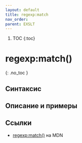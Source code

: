 ```yaml
---
layout: default
title: regexp​:match
nav_order:
parent: EXSLT
---
```


<!-- prettier-ignore-start -->
1. TOC
{:toc}

# regexp​:match()
{: .no_toc }
<!-- prettier-ignore-end -->

## Синтаксис

## Описание и примеры

## Ссылки

- [regexp​:match()](https://developer.mozilla.org/en-US/docs/Web/EXSLT/regexp/match) на MDN
